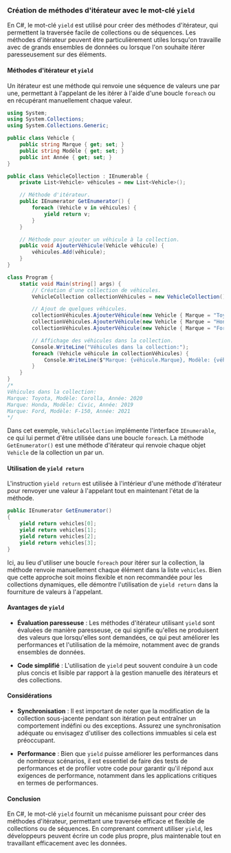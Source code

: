 ### Création de méthodes d'itérateur avec le mot-clé `yield`

En C#, le mot-clé `yield` est utilisé pour créer des méthodes d'itérateur, qui permettent la traversée facile de collections ou de séquences. Les méthodes d'itérateur peuvent être particulièrement utiles lorsqu'on travaille avec de grands ensembles de données ou lorsque l'on souhaite itérer paresseusement sur des éléments.

#### Méthodes d'itérateur et `yield`

Un itérateur est une méthode qui renvoie une séquence de valeurs une par une, permettant à l'appelant de les itérer à l'aide d'une boucle `foreach` ou en récupérant manuellement chaque valeur.

```csharp
using System;
using System.Collections;
using System.Collections.Generic;

public class Vehicle {
    public string Marque { get; set; }
    public string Modèle { get; set; }
    public int Année { get; set; }
}

public class VehicleCollection : IEnumerable {
    private List<Vehicle> véhicules = new List<Vehicle>();

    // Méthode d'itérateur.
    public IEnumerator GetEnumerator() {
        foreach (Vehicle v in véhicules) {
            yield return v;
        }
    }

    // Méthode pour ajouter un véhicule à la collection.
    public void AjouterVéhicule(Vehicle véhicule) {
        véhicules.Add(véhicule);
    }
}

class Program {
    static void Main(string[] args) {
        // Création d'une collection de véhicules.
        VehicleCollection collectionVéhicules = new VehicleCollection();

        // Ajout de quelques véhicules.
        collectionVéhicules.AjouterVéhicule(new Vehicle { Marque = "Toyota", Modèle = "Corolla", Année = 2020 });
        collectionVéhicules.AjouterVéhicule(new Vehicle { Marque = "Honda", Modèle = "Civic", Année = 2019 });
        collectionVéhicules.AjouterVéhicule(new Vehicle { Marque = "Ford", Modèle = "F-150", Année = 2021 });

        // Affichage des véhicules dans la collection.
        Console.WriteLine("Véhicules dans la collection:");
        foreach (Vehicle véhicule in collectionVéhicules) {
            Console.WriteLine($"Marque: {véhicule.Marque}, Modèle: {véhicule.Modèle}, Année: {véhicule.Année}");
        }
    }
}
/* 
Véhicules dans la collection:
Marque: Toyota, Modèle: Corolla, Année: 2020
Marque: Honda, Modèle: Civic, Année: 2019
Marque: Ford, Modèle: F-150, Année: 2021
*/
```

Dans cet exemple, `VehicleCollection` implémente l'interface `IEnumerable`, ce qui lui permet d'être utilisée dans une boucle `foreach`. La méthode `GetEnumerator()` est une méthode d'itérateur qui renvoie chaque objet `Vehicle` de la collection un par un.

#### Utilisation de `yield return`

L'instruction `yield return` est utilisée à l'intérieur d'une méthode d'itérateur pour renvoyer une valeur à l'appelant tout en maintenant l'état de la méthode.

```csharp
public IEnumerator GetEnumerator()
{
    yield return vehicles[0];
    yield return vehicles[1];
    yield return vehicles[2];
    yield return vehicles[3];
}
```

Ici, au lieu d'utiliser une boucle `foreach` pour itérer sur la collection, la méthode renvoie manuellement chaque élément dans la liste `vehicles`. Bien que cette approche soit moins flexible et non recommandée pour les collections dynamiques, elle démontre l'utilisation de `yield return` dans la fourniture de valeurs à l'appelant.

#### Avantages de `yield`

- **Évaluation paresseuse** : Les méthodes d'itérateur utilisant `yield` sont évaluées de manière paresseuse, ce qui signifie qu'elles ne produisent des valeurs que lorsqu'elles sont demandées, ce qui peut améliorer les performances et l'utilisation de la mémoire, notamment avec de grands ensembles de données.
  
- **Code simplifié** : L'utilisation de `yield` peut souvent conduire à un code plus concis et lisible par rapport à la gestion manuelle des itérateurs et des collections.

#### Considérations

- **Synchronisation** : Il est important de noter que la modification de la collection sous-jacente pendant son itération peut entraîner un comportement indéfini ou des exceptions. Assurez une synchronisation adéquate ou envisagez d'utiliser des collections immuables si cela est préoccupant.

- **Performance** : Bien que `yield` puisse améliorer les performances dans de nombreux scénarios, il est essentiel de faire des tests de performances et de profiler votre code pour garantir qu'il répond aux exigences de performance, notamment dans les applications critiques en termes de performances.

#### Conclusion

En C#, le mot-clé `yield` fournit un mécanisme puissant pour créer des méthodes d'itérateur, permettant une traversée efficace et flexible de collections ou de séquences. En comprenant comment utiliser `yield`, les développeurs peuvent écrire un code plus propre, plus maintenable tout en travaillant efficacement avec les données.